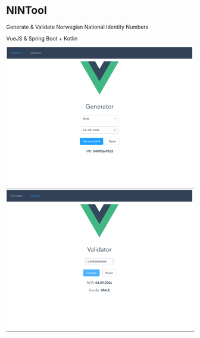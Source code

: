 # NINTool
Generate &amp; Validate Norwegian National Identity Numbers

VueJS & Spring Boot + Kotlin

![Alt text](screenshots/generator.png?raw=true "Optional Title")
![Alt text](screenshots/validator.png?raw=true "Optional Title")